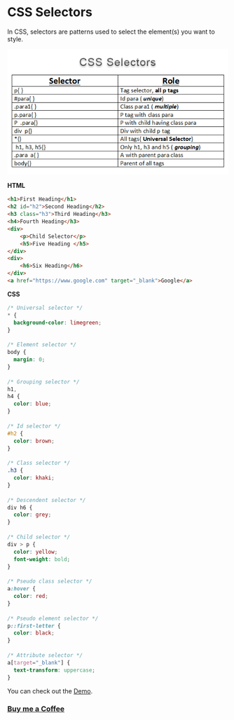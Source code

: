 # CSS Selectors

In CSS, selectors are patterns used to select the element(s) you want to style.

![screenshot of the app](https://raw.githubusercontent.com/praveenoruganti/praveenoruganti-css/master/2_Selectors/images/css_selectors.png)

**HTML**

```HTML
<h1>First Heading</h1>
<h2 id="h2">Second Heading</h2>
<h3 class="h3">Third Heading</h3>
<h4>Fourth Heading</h3>
<div>
    <p>Child Selector</p>
    <h5>Five Heading </h5>
</div>
<div>
    <h6>Six Heading</h6>
</div>
<a href="https://www.google.com" target="_blank">Google</a>
```
**CSS**

```CSS
/* Universal selector */
* {
  background-color: limegreen;
}

/* Element selector */
body {
  margin: 0;
}

/* Grouping selector */
h1,
h4 {
  color: blue;
}

/* Id selector */
#h2 {
  color: brown;
}

/* Class selector */
.h3 {
  color: khaki;
}

/* Descendent selector */
div h6 {
  color: grey;
}

/* Child selector */
div > p {
  color: yellow;
  font-weight: bold;
}

/* Pseudo class selector */
a:hover {
  color: red;  
}

/* Pseudo element selector */
p::first-letter {
  color: black;
}

/* Attribute selector */
a[target="_blank"] {
  text-transform: uppercase;
}

```

You can check out the [Demo](https://praveenoruganti.github.io/praveenoruganti-css/2_Selectors/Demo).

### [Buy me a Coffee](http://bit.ly/2WryDT8)
